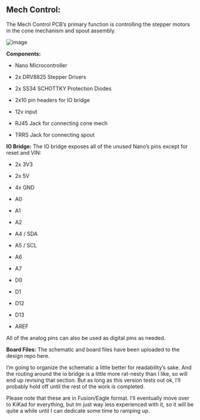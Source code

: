 ## Mech Control:

The Mech Control PCB’s primary function is controlling the stepper motors in the cone mechanism and spout assembly.

![image](https://github.com/MugsyOS/Design/assets/179913/ac01704d-1b0a-49c8-8d5e-1395d1be8f8f)

**Components:**

-   Nano Microcontroller
    
-   2x DRV8825 Stepper Drivers
    
-   2x SS34 SCHOTTKY Protection Diodes
    
-   2x10 pin headers for IO bridge
    
-   12v input
    
-   RJ45 Jack for connecting cone mech
    
-   TRRS Jack for connecting spout
    

**IO Bridge:** The IO bridge exposes all of the unused Nano’s pins except for reset and VIN:

-   2x 3V3
    
-   2x 5V
    
-   4x GND
    
-   A0
    
-   A1
    
-   A2
    
-   A4 / SDA
    
-   A5 / SCL
    
-   A6
    
-   A7
    
-   D0
    
-   D1
    
-   D12
    
-   D13
    
-   AREF
    

All of the analog pins can also be used as digital pins as needed.

**Board Files:** The schematic and board files have been uploaded to the design repo here.

I’m going to organize the schematic a little better for readability’s sake. And the routing around the io bridge is a little more rat-nesty than I like, so will end up revising that section. But as long as this version tests out ok, I’ll probably hold off until the rest of the work is completed.

Please note that these are in Fusion/Eagle format. I’ll eventually move over to KiKad for everything, but Im just way less experienced with it, so it will be quite a while until I can dedicate some time to ramping up.
